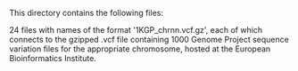 This directory contains the following files:

24 files with names of the format '1KGP_chrnn.vcf.gz', each of which connects to the gzipped .vcf file containing 1000 Genome Project sequence variation files for the appropriate chromosome, hosted at the European Bioinformatics Institute.



